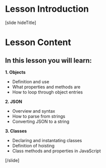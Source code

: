 # Lesson Introduction

[slide hideTitle]

# Lesson Content

## In this lesson you will learn:

**1. Objects**
- Definition and use
- What properties and methods are
- How to loop through object entries

**2. JSON**
- Overview and syntax
- How to parse from strings
- Converting JSON to a string

**3. Classes**
- Declaring and instantating classes
- Definition of hoisting
- Class methods and properties in JavaScript

[/slide]